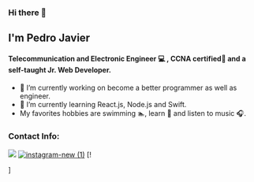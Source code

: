 ### Hi there 👋

## I'm Pedro Javier 

#### Telecommunication and Electronic Engineer :computer: , CCNA certified:iphone: and a self-taught Jr. Web Developer.

- 🔭 I’m currently working on become a better programmer as well as engineer.
- 🌱 I’m currently learning React.js, Node.js and Swift.
-  My favorites hobbies are swimming :swimmer:, learn :book: and listen to music :headphones:.

### Contact Info:
[<img src="https://img.icons8.com/fluent/48/4a90e2/linkedin.png"/>](https://www.linkedin.com/in/pedro-javier-mu%C3%B1oz-garc%C3%ADa-386060246/)
[![instagram-new (1)](https://user-images.githubusercontent.com/100593496/192603944-31c886ee-77e9-4907-a4d2-4b4f0d602397.png)](https://www.instagram.com/pedro_j.mugar/)
[!<div data-iframe-width="150" data-iframe-height="270" data-share-badge-id="50aaff93-1aaf-49ad-8e62-d5f850a94ce5" data-share-badge-host="https://www.credly.com"></div><script type="text/javascript" async src="//cdn.credly.com/assets/utilities/embed.js"></script>]






